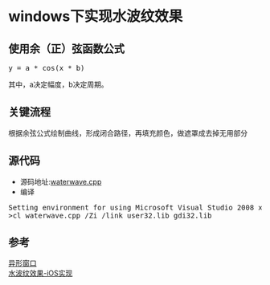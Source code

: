 windows下实现水波纹效果
=========================================
## 使用余（正）弦函数公式 ##
<pre>
y = a * cos(x * b)
</pre>
其中，a决定幅度，b决定周期。

## 关键流程 ##
根据余弦公式绘制曲线，形成闭合路径，再填充颜色，做遮罩成去掉无用部分


## 源代码 ##
* 源码地址:[waterwave.cpp](https://raw.githubusercontent.com/codepongo/utocode/master/windows/watewave.cpp)
* 编译
<pre>
Setting environment for using Microsoft Visual Studio 2008 x86 tools.
>cl waterwave.cpp /Zi /link user32.lib gdi32.lib
</pre>


## 参考 ##

[异形窗口](http://blog.csdn.net/MoreWindows)  
[水波纹效果-iOS实现](https://github.com/LiweiDong/WaterWave)










